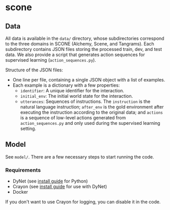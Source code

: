 # scone

## Data
All data is available in the `data/` directory, whose subdirectories correspond
to the three domains in SCONE (Alchemy, Scene, and Tangrams). Each subdirectory
contains JSON files storing the processed train, dev, and test data. We also
provide a script that generates action sequences for supervised learning
(`action_sequences.py`).

Structure of the JSON files:
* One line per file, containing a single JSON object with a list of examples.
* Each example is a dictionary with a few properties:
    * `identifier`: A unique identifier for the interaction.
    * `initial_env`: The initial world state for the interaction.
    * `utterances`: Sequences of instructions. The `instruction` is the natural language
       instruction; `after_env` is the gold environment after executing the instruction
       according to the original data; and `actions` is a sequence of low-level actions
       generated from `action_sequences.py` and only used during the supervised learning
       setting.

## Model
See `model/`. There are a few necessary steps to start running the code.

### Requirements
* DyNet (see [install guide](http://dynet.readthedocs.io/en/latest/python.html) for Python)
* Crayon (see [install guide](https://github.com/clab/dynet/tree/master/examples/tensorboard) for use with DyNet)
* Docker

If you don't want to use Crayon for logging, you can disable it in the code.
